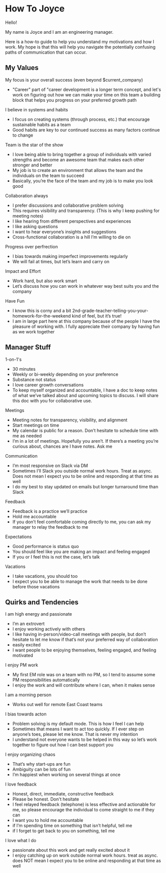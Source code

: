 # How To Joyce

Hello! 

My name is Joyce and I am an engineering manager.

Here is a how-to guide to help you understand my motivations and how I work. My hope is that this will help you navigate the potentially confusing paths of communication that can occur. 

## My Values

My focus is your overall success (even beyond $current_company)

* "Career" part of "career development is a longer term concept, and let's work on figuring out how we can make your time on this team a building block that helps you progress on your preferred growth path

I believe in systems and habits

* I focus on creating systems (through process, etc.) that encourage sustainable habits as a team
* Good habits are key to our continued success as many factors continue to change

Team is the star of the show

* I love being able to bring together a group of individuals with varied strengths and become an awesome team that makes each other stronger and better
* My job is to create an environment that allows the team and the individuals on the team to succeed
* Basically, you’re the face of the team and my job is to make you look good

Collaboration always

* I prefer discussions and collaborative problem solving
* This requires visibility and transparency. (This is why I keep pushing for meeting notes)
* I like hearing from different perspectives and experiences
* I like asking questions
* I want to hear everyone’s insights and suggestions
* Cross-functional collaboration is a hill I’m willing to die on

Progress over perfrection

* I bias towards making imperfect improvements regularly
* We will fail at times, but let’s learn and carry on

Impact and Effort

* Work hard, but also work smart
* Let’s discuss how you can work in whatever way best suits you and the company

Have Fun

* I know this is corny and a bit 2nd-grade-teacher-telling-you-your-homework-for-the-weekend kind of feel, but it’s true!
* I am in large part here at this company because of the people I have the pleasure of working with. I fully appreciate their company by having fun as we work together


## Manager Stuff

1-on-1's

* 30 minutes
* Weekly or bi-weekly depending on your preference
* Substance not status
* I love career growth conversations
* To keep myself organized and accountable, I have a doc to keep notes of what we’ve talked about and upcoming topics to discuss. I will share this doc with you for collaborative use.

Meetings

* Meeting notes for transparency, visibility, and alignment
* Start meetings on time
* My calendar is public for a reason. Don’t hesitate to schedule time with me as needed
* I’m in a lot of meetings. Hopefully you aren’t. If there’s a meeting you’re curious about, chances are I have notes. Ask me

Communication

* I’m most responsive on Slack via DM
* Sometimes I’ll Slack you outside normal work hours. Treat as async. Does not mean I expect you to be online and responding at that time as well
* I do my best to stay updated on emails but longer turnaround time than Slack

Feedback

* Feedback is a practice we’ll practice
* Hold me accountable
* If you don’t feel comfortable coming directly to me, you can ask my manager to relay the feedback to me

Expectations

* Good performance is status quo
* You should feel like you are making an impact and feeling engaged
* If you or I feel this is not the case, let’s talk

Vacations

* I take vacations, you should too
* I expect you to be able to manage the work that needs to be done before those vacations

## Quirks and Tendencies

I am high energy and passionate

* I’m an extrovert
* I enjoy working actively with others
* I like having in-person/video-call meetings with people, but don’t hesitate to let me know if that’s not your preferred way of collaboration
* easily excited
* I want people to be enjoying themselves, feeling engaged, and feeling motivated

I enjoy PM work

* My first EM role was on a team with no PM, so I tend to assume some PM responsibilities automatically
* I enjoy the work and will contribute where I can, when it makes sense

I am a morning person

* Works out well for remote East Coast teams

I bias towards acton

* Problem solving is my default mode. This is how I feel I can help
* Sometimes that means I want to act too quickly. If I ever step on anyone’s toes, please let me know. That is never my intention
* I understand not everyone wants to be helped in this way so let’s work together to figure out how I can best support you

I enjoy organizing chaos

* That’s why start-ups are fun
* Ambiguity can be lots of fun
* I’m happiest when working on several things at once

I love feedback

* Honest, direct, immediate, constructive feedback
* Please be honest. Don't hesitate
* I feel relayed feedback (telephone) is less effective and actionable for me, so please encourage the individual to come straight to me if they can
* I want you to hold me accountable
* if I’m spending time on something that isn’t helpful, tell me
* if I forget to get back to you on something, tell me

I love what I do

* passionate about this work and get really excited about it
* I enjoy catching up on work outside normal work hours. treat as async. does NOT mean I expect you to be online and responding at that time as well 

###
